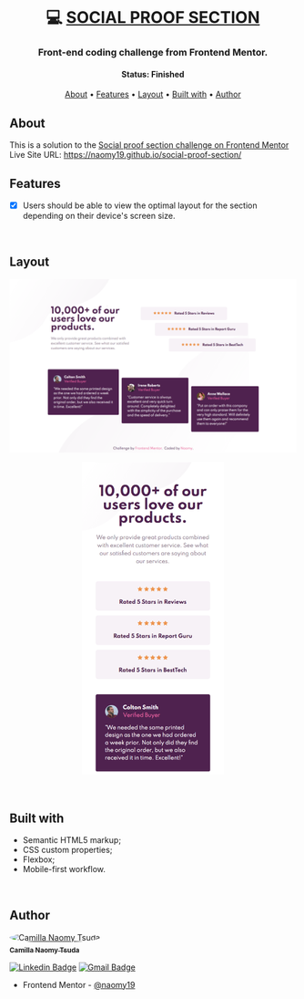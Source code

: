 <h1 align="center">
   💻 <a href="#"> SOCIAL PROOF SECTION </a>
</h1>

<h3 align="center">
    Front-end coding challenge from Frontend Mentor.
</h3>
<h4 align="center"> 
	 Status: Finished
</h4>

<p align="center">
 <a href="#about">About</a> •
 <a href="#features">Features</a> •
 <a href="#layout">Layout</a> • 
 <a href="#built-with">Built with</a> • 
 <a href="#author">Author</a> 
</p>

## About

This is a solution to the [Social proof section challenge on Frontend Mentor](https://www.frontendmentor.io/challenges/social-proof-section-6e0qTv_bA)
<br>
Live Site URL: https://naomy19.github.io/social-proof-section/
<br>

## Features

- [x] Users should be able to view the optimal layout for the section depending on their device's screen size.
<br>

## Layout

<p align="center">
  <img alt="desktop-layout" title="#desktop-layout" src="./design/desktop-layout.png" width="700px">
</p>

<p align="center">
  <img alt="mobile-layout" title="#mobile-layout" src="./design/mobile-layout.png" width="250px">
</p>
<br>

## Built with

- Semantic HTML5 markup;
- CSS custom properties;
- Flexbox;
- Mobile-first workflow.
<br>

## Author

<a href="https://github.com/naomy19">
 <img style="border-radius: 50%;" src="https://avatars.githubusercontent.com/naomy19" width="100px;" alt="Camilla Naomy Tsuda"/>
 <br />
 <sub><b>Camilla Naomy Tsuda</b></sub></a> 
 <br />

[![Linkedin Badge](https://img.shields.io/badge/-Camilla-blue?style=flat-square&logo=Linkedin&logoColor=white&link=https://www.linkedin.com/in/camilla-naomy-tsuda-33839b133/)](https://www.linkedin.com/in/camilla-naomy-tsuda-33839b133/) 
[![Gmail Badge](https://img.shields.io/badge/-camillanaomy@gmail.com-c14438?style=flat-square&logo=Gmail&logoColor=white&link=mailto:camillanaomy@gmail.com)](mailto:camillanaomy@gmail.com)

- Frontend Mentor - [@naomy19](https://www.frontendmentor.io/profile/naomy19)
